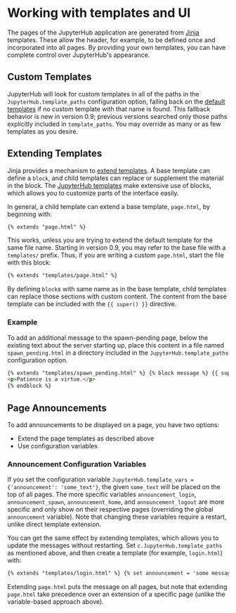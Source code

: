 # Working with templates and UI

The pages of the JupyterHub application are generated from
[Jinja](http://jinja.pocoo.org/) templates. These allow the header, for
example, to be defined once and incorporated into all pages. By providing
your own templates, you can have complete control over JupyterHub's
appearance.

## Custom Templates

JupyterHub will look for custom templates in all of the paths in the
`JupyterHub.template_paths` configuration option, falling back on the
[default templates](https://github.com/jupyterhub/jupyterhub/tree/HEAD/share/jupyterhub/templates)
if no custom template with that name is found. This fallback
behavior is new in version 0.9; previous versions searched only those paths
explicitly included in `template_paths`. You may override as many
or as few templates as you desire.

## Extending Templates

Jinja provides a mechanism to [extend templates](http://jinja.pocoo.org/docs/2.10/templates/#template-inheritance).
A base template can define a `block`, and child templates can replace or
supplement the material in the block. The
[JupyterHub templates](https://github.com/jupyterhub/jupyterhub/tree/HEAD/share/jupyterhub/templates)
make extensive use of blocks, which allows you to customize parts of the
interface easily.

In general, a child template can extend a base template, `page.html`, by beginning with:

```html
{% extends "page.html" %}
```

This works, unless you are trying to extend the default template for the same
file name. Starting in version 0.9, you may refer to the base file with a
`templates/` prefix. Thus, if you are writing a custom `page.html`, start the
file with this block:

```html
{% extends "templates/page.html" %}
```

By defining `block`s with same name as in the base template, child templates
can replace those sections with custom content. The content from the base
template can be included with the `{{ super() }}` directive.

### Example

To add an additional message to the spawn-pending page, below the existing
text about the server starting up, place this content in a file named
`spawn_pending.html` in a directory included in the
`JupyterHub.template_paths` configuration option.

```html
{% extends "templates/spawn_pending.html" %} {% block message %} {{ super() }}
<p>Patience is a virtue.</p>
{% endblock %}
```

## Page Announcements

To add announcements to be displayed on a page, you have two options:

- Extend the page templates as described above
- Use configuration variables

### Announcement Configuration Variables

If you set the configuration variable `JupyterHub.template_vars = {'announcement': 'some_text'}`, the given `some_text` will be placed on
the top of all pages. The more specific variables
`announcement_login`, `announcement_spawn`, `announcement_home`, and
`announcement_logout` are more specific and only show on their
respective pages (overriding the global `announcement` variable).
Note that changing these variables require a restart, unlike direct
template extension.

You can get the same effect by extending templates, which allows you
to update the messages without restarting. Set
`c.JupyterHub.template_paths` as mentioned above, and then create a
template (for example, `login.html`) with:

```html
{% extends "templates/login.html" %} {% set announcement = 'some message' %}
```

Extending `page.html` puts the message on all pages, but note that
extending `page.html` take precedence over an extension of a specific
page (unlike the variable-based approach above).
